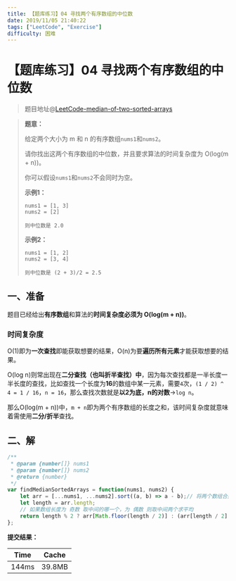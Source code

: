 ```yaml
---
title: 【题库练习】04 寻找两个有序数组的中位数
date: 2019/11/05 21:40:22
tags: ["LeetCode", "Exercise"]
difficulty: 困难
---
```


# 【题库练习】04 寻找两个有序数组的中位数

<ClientOnly>
  <display-bar :displayData="$frontmatter"></display-bar>
</ClientOnly>

> 题目地址@[LeetCode-median-of-two-sorted-arrays](https://leetcode-cn.com/problems/median-of-two-sorted-arrays/)

> **题意：**
>
> 给定两个大小为 m 和 n 的有序数组`nums1`和`nums2`。
>
> 请你找出这两个有序数组的中位数，并且要求算法的时间复杂度为 O(log(m + n))。
>
> 你可以假设`nums1`和`nums2`不会同时为空。
>
> **示例1：**
>
> ```
> nums1 = [1, 3]
> nums2 = [2]
>
> 则中位数是 2.0
> ```
>
> **示例2：**
>
> ```
> nums1 = [1, 2]
> nums2 = [3, 4]
>
> 则中位数是 (2 + 3)/2 = 2.5
> ```

## 一、准备

题目已经给出**有序数组**和算法的**时间复杂度必须为 O(log(m + n))**。

### 时间复杂度

O(1)即为**一次查找**即能获取想要的结果，O(n)为要**遍历所有元素**才能获取想要的结果。

O(log n)则常出现在**二分查找（也叫折半查找）中**，因为每次查找都是一半长度一半长度的查找，比如查找一个长度为**16**的数组中某一元素，需要`4`次，`(1 / 2) ^ 4 = 1 / 16`，`n = 16`，那么查找次数就是**以2为底，n的对数**->`log n`。

那么O(log(m + n))中，`m + n`即为两个有序数组的长度之和，该时间复杂度就意味着需使用**二分/折半**查找。

## 二、解

```js
/**
 * @param {number[]} nums1
 * @param {number[]} nums2
 * @return {number}
 */
var findMedianSortedArrays = function(nums1, nums2) {
    let arr = [...nums1, ...nums2].sort((a, b) => a - b);// 将两个数组合并 并 排序
    let length = arr.length;
  	// 如果数组长度为 奇数 取中间的哪一个，为 偶数 则取中间两个求平均
    return length % 2 ? arr[Math.floor(length / 2)] : (arr[length / 2] + arr[length / 2 - 1]) / 2;
};
```

**提交结果：**

| Time  | Cache  |
| ----- | ------ |
| 144ms | 39.8MB |




